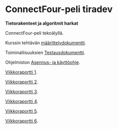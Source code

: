 # ConnectFour-peli tiradev
**Tietorakenteet ja algoritmit harkat**

ConnectFour-peli tekoälyllä.

Kurssin tehtävän [määrittelydokumentti](https://github.com/melting8snowman/tiradev/blob/main/documents/määrittelydokumentti.md).

Toiminallisuuksien [Testausdokumentti](https://github.com/melting8snowman/tiradev/blob/main/documents/testausdokumentti.md).

Ohjelmiston [Asennus- ja käyttöohje](https://github.com/melting8snowman/tiradev/blob/main/documents/käyttöohje.md).

[Viikkoraportti 1](https://github.com/melting8snowman/tiradev/blob/main/documents/viikkoraportti1.md).

[Viikkoraportti 2](https://github.com/melting8snowman/tiradev/blob/main/documents/viikkoraportti2.md).

[Viikkoraportti 3](https://github.com/melting8snowman/tiradev/blob/main/documents/viikkoraportti3.md).

[Viikkoraportti 4](https://github.com/melting8snowman/tiradev/blob/main/documents/viikkoraportti4.md).

[Viikkoraportti 5](https://github.com/melting8snowman/tiradev/blob/main/documents/viikkoraportti5.md).

[Viikkoraportti 6](https://github.com/melting8snowman/tiradev/blob/main/documents/viikkoraportti6.md).
